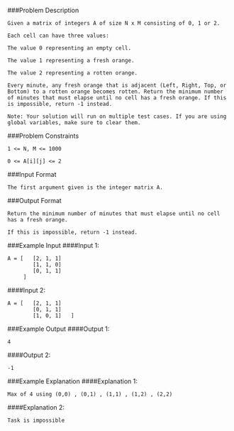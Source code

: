 ###Problem Description
```
Given a matrix of integers A of size N x M consisting of 0, 1 or 2.

Each cell can have three values:

The value 0 representing an empty cell.

The value 1 representing a fresh orange.

The value 2 representing a rotten orange.

Every minute, any fresh orange that is adjacent (Left, Right, Top, or Bottom) to a rotten orange becomes rotten. Return the minimum number of minutes that must elapse until no cell has a fresh orange. If this is impossible, return -1 instead.

Note: Your solution will run on multiple test cases. If you are using global variables, make sure to clear them.
```


###Problem Constraints
```
1 <= N, M <= 1000

0 <= A[i][j] <= 2
```


###Input Format
```
The first argument given is the integer matrix A.
```



###Output Format
```
Return the minimum number of minutes that must elapse until no cell has a fresh orange.

If this is impossible, return -1 instead.
```


###Example Input
####Input 1:

```
A = [   [2, 1, 1]
        [1, 1, 0]
        [0, 1, 1]   
     ]
```
####Input 2:


```
A = [   [2, 1, 1]
        [0, 1, 1]
        [1, 0, 1]   ]
```

###Example Output
####Output 1:

```
4
```
####Output 2:

```
-1
```


###Example Explanation
####Explanation 1:

```
Max of 4 using (0,0) , (0,1) , (1,1) , (1,2) , (2,2)
```
####Explanation 2:

```
Task is impossible
```